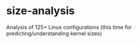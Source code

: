 # size-analysis
Analysis of 125+ Linux configurations (this time for predicting/understanding kernel sizes) 
